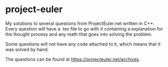 # project-euler
My solutions to several questions from ProjectEuler.net written in C++. Every question will have a .tex
file to go with it containing a explanation for the thought process and any math that goes into 
solving the problem. 

Some questions will not have any code attached to it, which means that it was solved by hand. 

The questions can be found at https://projecteuler.net/archives.
